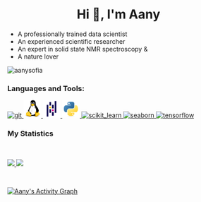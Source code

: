 
<h1 align="center">Hi 👋, I'm Aany</h1>

- A professionally trained data scientist
- An experienced scientific researcher
- An expert in solid state NMR spectroscopy &
- A nature lover

<p align="left"> <img src="https://komarev.com/ghpvc/?username=aanysofia&label=Profile%20views&color=0e75b6&style=flat" alt="aanysofia" /> </p>


<h3 align="left">Languages and Tools:</h3>
<p align="left"> <a href="https://git-scm.com/" target="_blank" rel="noreferrer"> <img src="https://www.vectorlogo.zone/logos/git-scm/git-scm-icon.svg" alt="git" width="40" height="40"/> </a> <a href="https://www.linux.org/" target="_blank" rel="noreferrer"> <img src="https://raw.githubusercontent.com/devicons/devicon/master/icons/linux/linux-original.svg" alt="linux" width="40" height="40"/> </a> <a href="https://pandas.pydata.org/" target="_blank" rel="noreferrer"> <img src="https://raw.githubusercontent.com/devicons/devicon/2ae2a900d2f041da66e950e4d48052658d850630/icons/pandas/pandas-original.svg" alt="pandas" width="40" height="40"/> </a> <a href="https://www.python.org" target="_blank" rel="noreferrer"> <img src="https://raw.githubusercontent.com/devicons/devicon/master/icons/python/python-original.svg" alt="python" width="40" height="40"/> </a> <a href="https://scikit-learn.org/" target="_blank" rel="noreferrer"> <img src="https://upload.wikimedia.org/wikipedia/commons/0/05/Scikit_learn_logo_small.svg" alt="scikit_learn" width="40" height="40"/> </a> <a href="https://seaborn.pydata.org/" target="_blank" rel="noreferrer"> <img src="https://seaborn.pydata.org/_images/logo-mark-lightbg.svg" alt="seaborn" width="40" height="40"/> </a> <a href="https://www.tensorflow.org" target="_blank" rel="noreferrer"> <img src="https://www.vectorlogo.zone/logos/tensorflow/tensorflow-icon.svg" alt="tensorflow" width="40" height="40"/> </a> </p>


### My Statistics

<br/>
<p align="left">
  <a href="https://aanysofia.dev/">
  <img width="49.5%" src="https://github-readme-stats.vercel.app/api?username=aanysofia&show_icons=true&theme=gruvbox&hide_border=true" />
    <img width="49.5%" src="https://github-readme-streak-stats.herokuapp.com/?user=aanysofia&theme=gruvbox&hide_border=true" />
  </a>
</p>
<br>

[![Aany's Activity Graph](https://activity-graph.herokuapp.com/graph?username=aanysofia&custom_title=Aany's%20Contribution%20Graph&theme=gruvbox&bg_color=282828&hide_border=true&line=d1a01f&point=c58545)](https://aanysofia.dev)





<!--
**aanysofia/aanysofia** is a ✨ _special_ ✨ repository because its `README.md` (this file) appears on your GitHub profile.

Here are some ideas to get you started:

- 🔭 I’m currently working on ...
- 🌱 I’m currently learning ...
- 👯 I’m looking to collaborate on ...
- 🤔 I’m looking for help with ...
- 💬 Ask me about ...
- 📫 How to reach me: ...
- 😄 Pronouns: ...
- ⚡ Fun fact: ...
-->
